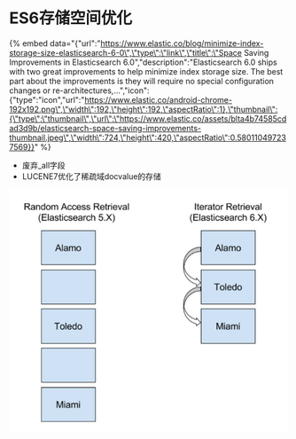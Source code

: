 # ES6存储空间优化

{% embed data="{\"url\":\"https://www.elastic.co/blog/minimize-index-storage-size-elasticsearch-6-0\",\"type\":\"link\",\"title\":\"Space Saving Improvements in Elasticsearch 6.0\",\"description\":\"Elasticsearch 6.0 ships with two great improvements to help minimize index storage size. The best part about the improvements is they will require no special configuration changes or re-architectures,...\",\"icon\":{\"type\":\"icon\",\"url\":\"https://www.elastic.co/android-chrome-192x192.png\",\"width\":192,\"height\":192,\"aspectRatio\":1},\"thumbnail\":{\"type\":\"thumbnail\",\"url\":\"https://www.elastic.co/assets/blta4b74585cdad3d9b/elasticsearch-space-saving-improvements-thumbnail.jpeg\",\"width\":724,\"height\":420,\"aspectRatio\":0.580110497237569}}" %}

* 废弃\_all字段
* LUCENE7优化了稀疏域docvalue的存储

![](../.gitbook/assets/image5.jpg)

